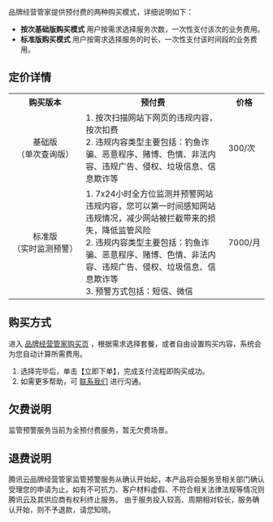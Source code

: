 品牌经营管家提供预付费的两种购买模式，详细说明如下：

- **按次基础版购买模式**
  用户按需求选择服务次数，一次性支付该次的业务费用。
- **标准版购买模式**
  用户按需求选择服务的时长，一次性支付该时间段的业务费用。



## 定价详情

<table>
   <tr>
      <th>购买版本</th>
      <th>预付费</th>
      <th>价格</th>
   </tr>
   <tr>
      <td nowrap="nowrap"> <div align = "center">基础版</div> <div align = "center">（单次查询版）</div> </td>
      <td>1. 按次扫描网站下网页的违规内容，按次扣费 <br>2. 违规内容类型主要包括：钓鱼诈骗、恶意程序、赌博、色情、非法内容、违规广告、侵权、垃圾信息、信息欺诈等 </td>
      <td nowrap="nowrap">300/次</td>
   </tr>
   <tr>
      <td nowrap="nowrap"><div align = "center">标准版</div> <div align = "center">（实时监测预警）</div> </td>
      <td>1. 7x24小时全方位监测并预警网站违规内容，您可以第一时间感知网站违规情况，减少网站被拦截带来的损失，降低监管风险 <br>2. 违规内容类型主要包括：钓鱼诈骗、恶意程序、赌博、色情、非法内容、违规广告、侵权、垃圾信息、信息欺诈等<br>3. 预警方式包括：短信、微信</td>
      <td nowrap="nowrap">7000/月</td>
   </tr>
   </tr>
</table>





## 购买方式

进入 <a href="https://buy.cloud.tencent.com/bma">品牌经营管家购买页</a> ，根据需求选择套餐，或者自由设置购买内容，系统会为您自动计算所需费用。

1. 选择完毕后，单击【立即下单】，完成支付流程即购买成功。
2. 如需更多帮助，可 <a href="https://cloud.tencent.com/act/event/connect-service">联系我们</a> 进行沟通。

## 欠费说明

监管预警服务当前为全预付费服务，暂无欠费场景。

## 退费说明

腾讯云品牌经营管家监管预警服务从确认开始起，本产品将会服务至相关部门确认受理您的申请为止。如有不可抗力、客户材料虚假、不符合相关法律法规等情况则腾讯云及其供应商有权利终止服务。
由于服务投入较高、周期相对较长，服务确认开始，则不予退款，请您知晓。
